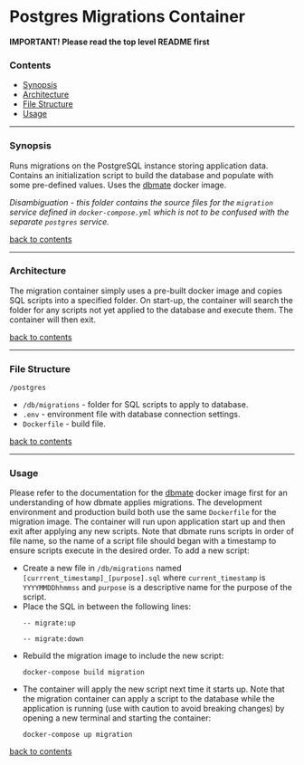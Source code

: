 # Postgres Migrations Container

**IMPORTANT! Please read the top level README first**

### **Contents**

- [Synopsis](#synopsis)
- [Architecture](#architecture)
- [File Structure](#file-structure)
- [Usage](#usage)

---

### **Synopsis**

Runs migrations on the PostgreSQL instance storing application data. Contains an initialization script to build the database and populate with some pre-defined values. Uses the [dbmate](https://hub.docker.com/r/amacneil/dbmate) docker image.  

*Disambiguation - this folder contains the source files for the `migration` service defined in `docker-compose.yml` which is not to be confused with the separate `postgres` service.*

[back to contents](#contents)

---

### **Architecture**

The migration container simply uses a pre-built docker image and copies SQL scripts into a specified folder. On start-up, the container will search the folder for any scripts not yet applied to the database and execute them. The container will then exit.

[back to contents](#contents)

---

### **File Structure**

`/postgres`
- `/db/migrations` - folder for SQL scripts to apply to database.
- `.env` - environment file with database connection settings.
- `Dockerfile` - build file.

[back to contents](#contents)

---

### **Usage**

Please refer to the documentation for the [dbmate](https://hub.docker.com/r/amacneil/dbmate) docker image first for an understanding of how dbmate applies migrations. The development environment and production build both use the same `Dockerfile` for the migration image. The container will run upon application start up and then exit after applying any new scripts. Note that dbmate runs scripts in order of file name, so the name of a script file should began with a timestamp to ensure scripts execute in the desired order. To add a new script:  
- Create a new file in `/db/migrations` named `[currrent_timestamp]_[purpose].sql` where `current_timestamp` is `YYYYMMDDhhmmss` and `purpose` is a descriptive name for the purpose of the script.
- Place the SQL in between the following lines: 
    ``` 
    -- migrate:up  

    -- migrate:down
    ```
- Rebuild the migration image to include the new script:
    ```
    docker-compose build migration
    ```
- The container will apply the new script next time it starts up. Note that the migration container can apply a script to the database while the application is running (use with caution to avoid breaking changes) by opening a new terminal and starting the container:
    ```
    docker-compose up migration
    ```

[back to contents](#contents)